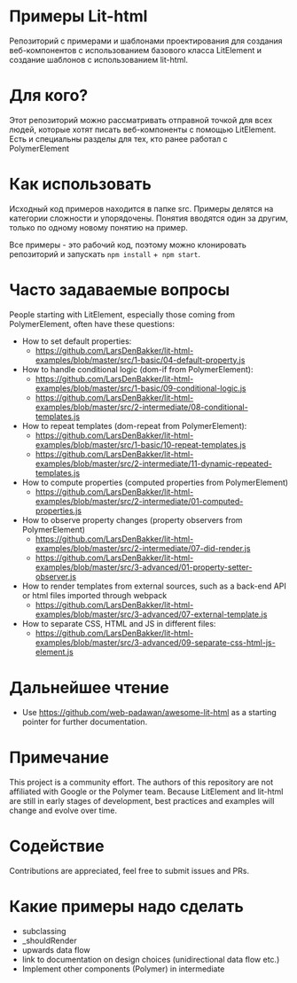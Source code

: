 # Примеры Lit-html
Репозиторий с примерами и шаблонами проектирования для создания веб-компонентов с использованием базового класса LitElement и создание шаблонов с использованием lit-html.

# Для кого?
Этот репозиторий можно рассматривать отправной точкой для всех людей, которые хотят писать веб-компоненты с помощью LitElement. Есть и специальны разделы для тех, кто ранее работал с PolymerElement

# Как использовать
Исходный код примеров находится в папке src. Примеры делятся на категории сложности и упорядочены. Понятия вводятся один за другим, только по одному новому понятию на пример.

Все примеры - это рабочий код, поэтому можно клонировать репозиторий и запускать `npm install` +` npm start`.

# Часто задаваемые вопросы
People starting with LitElement, especially those coming from PolymerElement, often have these questions:
* How to set default properties:
  * https://github.com/LarsDenBakker/lit-html-examples/blob/master/src/1-basic/04-default-property.js
* How to handle conditional logic (dom-if from PolymerElement):
  * https://github.com/LarsDenBakker/lit-html-examples/blob/master/src/1-basic/09-conditional-logic.js
  * https://github.com/LarsDenBakker/lit-html-examples/blob/master/src/2-intermediate/08-conditional-templates.js
* How to repeat templates (dom-repeat from PolymerElement):
  * https://github.com/LarsDenBakker/lit-html-examples/blob/master/src/1-basic/10-repeat-templates.js
  * https://github.com/LarsDenBakker/lit-html-examples/blob/master/src/2-intermediate/11-dynamic-repeated-templates.js
* How to compute properties (computed properties from PolymerElement)
  * https://github.com/LarsDenBakker/lit-html-examples/blob/master/src/2-intermediate/01-computed-properties.js
* How to observe property changes (property observers from PolymerElement)
  * https://github.com/LarsDenBakker/lit-html-examples/blob/master/src/2-intermediate/07-did-render.js
  * https://github.com/LarsDenBakker/lit-html-examples/blob/master/src/3-advanced/01-property-setter-observer.js
* How to render templates from external sources, such as a back-end API or html files imported through webpack
  * https://github.com/LarsDenBakker/lit-html-examples/blob/master/src/3-advanced/07-external-template.js
* How to separate CSS, HTML and JS in different files:
  * https://github.com/LarsDenBakker/lit-html-examples/blob/master/src/3-advanced/09-separate-css-html-js-element.js

# Дальнейшее чтение
* Use https://github.com/web-padawan/awesome-lit-html as a starting pointer for further documentation.

# Примечание
This project is a community effort. The authors of this repository are not affiliated with Google or the Polymer team. Because LitElement and lit-html are still in early stages of development, best practices and examples will change and evolve over time.

# Содействие
Contributions are appreciated, feel free to submit issues and PRs.

# Какие примеры надо сделать
* subclassing
* _shouldRender
* upwards data flow
* link to documentation on design choices (unidirectional data flow etc.)
* Implement other components (Polymer) in intermediate
